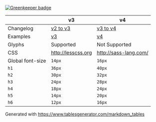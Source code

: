 
[![Greenkeeper badge](https://badges.greenkeeper.io/aizatto/bootstrap-test.svg)](https://greenkeeper.io/)

|                  | v3                                                                | v4                                                       |
|------------------|-------------------------------------------------------------------|----------------------------------------------------------|
| Changelog        | [v2 to v3](https://getbootstrap.com/docs/3.3/migration)           | [v3 to v4](https://getbootstrap.com/docs/4.0/migration/) |
| Examples         | [v3](https://getbootstrap.com/docs/3.3/getting-started/#examples) | [v4](https://getbootstrap.com/docs/4.0/examples/)        |
| Glyphs           | Supported                                                         | Not Supported                                            |
| CSS              | http://lesscss.org                                                | http://sass-lang.com/                                    |
| Global font-size | `14px`                                                            | `16px`                                                   |
| `h1`             | `36px`                                                            | `40px`                                                   |
| `h2`             | `30px`                                                            | `32px`                                                   |
| `h3`             | `24px`                                                            | `28px`                                                   |
| `h4`             | `18px`                                                            | `24px`                                                   |
| `h5`             | `14px`                                                            | `20px`                                                   |
| `h6`             | `12px`                                                            | `16px`                                                   |

Generated with https://www.tablesgenerator.com/markdown_tables